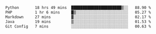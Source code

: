 <!--START_SECTION:waka-->

```txt
Python       18 hrs 49 mins  ██████████████████████▒░░   88.90 %
PHP          1 hr 6 mins     █▒░░░░░░░░░░░░░░░░░░░░░░░   05.27 %
Markdown     27 mins         ▓░░░░░░░░░░░░░░░░░░░░░░░░   02.17 %
Java         19 mins         ▒░░░░░░░░░░░░░░░░░░░░░░░░   01.53 %
Git Config   7 mins          ░░░░░░░░░░░░░░░░░░░░░░░░░   00.63 %
```

<!--END_SECTION:waka-->
